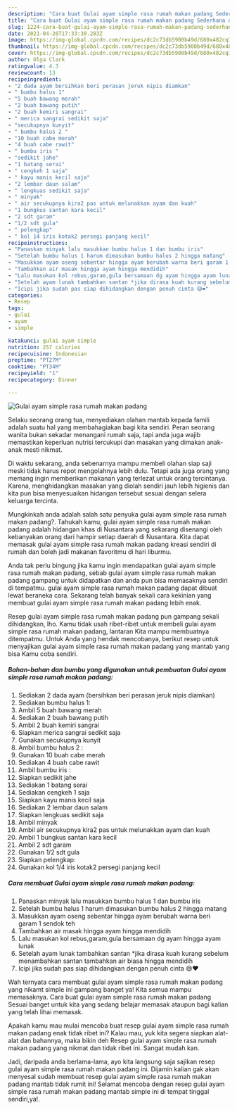 ```yaml
---
description: "Cara buat Gulai ayam simple rasa rumah makan padang Sederhana dan Mudah Dibuat"
title: "Cara buat Gulai ayam simple rasa rumah makan padang Sederhana dan Mudah Dibuat"
slug: 1224-cara-buat-gulai-ayam-simple-rasa-rumah-makan-padang-sederhana-dan-mudah-dibuat
date: 2021-04-26T17:33:30.283Z
image: https://img-global.cpcdn.com/recipes/dc2c73db5900b49d/680x482cq70/gulai-ayam-simple-rasa-rumah-makan-padang-foto-resep-utama.jpg
thumbnail: https://img-global.cpcdn.com/recipes/dc2c73db5900b49d/680x482cq70/gulai-ayam-simple-rasa-rumah-makan-padang-foto-resep-utama.jpg
cover: https://img-global.cpcdn.com/recipes/dc2c73db5900b49d/680x482cq70/gulai-ayam-simple-rasa-rumah-makan-padang-foto-resep-utama.jpg
author: Olga Clark
ratingvalue: 4.3
reviewcount: 13
recipeingredient:
- "2 dada ayam bersihkan beri perasan jeruk nipis diamkan"
- " bumbu halus 1"
- "5 buah bawang merah"
- "2 buah bawang putih"
- "2 buah kemiri sangrai"
- " merica sangrai sedikit saja"
- "secukupnya kunyit"
- " bumbu halus 2 "
- "10 buah cabe merah"
- "4 buah cabe rawit"
- " bumbu iris "
- "sedikit jahe"
- "1 batang serai"
- " cengkeh 1 saja"
- " kayu manis kecil saja"
- "2 lembar daun salam"
- " lengkuas sedikit saja"
- " minyak"
- " air secukupnya kira2 pas untuk melunakkan ayam dan kuah"
- "1 bungkus santan kara kecil"
- "2 sdt garam"
- "1/2 sdt gula"
- " pelengkap"
- " kol 14 iris kotak2 persegi panjang kecil"
recipeinstructions:
- "Panaskan minyak lalu masukkan bumbu halus 1 dan bumbu iris"
- "Setelah bumbu halus 1 harum dimasukan bumbu halus 2 hingga matang"
- "Masukkan ayam oseng sebentar hingga ayam berubah warna beri garam 1 sendok teh"
- "Tambahkan air masak hingga ayam hingga mendidih"
- "Lalu masukan kol rebus,garam,gula bersamaan dg ayam hingga ayam lunak"
- "Setelah ayam lunak tambahkan santan *jika dirasa kuah kurang sebelum menambahkan santan tambahkan air biasa hingga mendidih"
- "Icipi jika sudah pas siap dihidangkan dengan penuh cinta 😅❤"
categories:
- Resep
tags:
- gulai
- ayam
- simple

katakunci: gulai ayam simple 
nutrition: 257 calories
recipecuisine: Indonesian
preptime: "PT27M"
cooktime: "PT34M"
recipeyield: "1"
recipecategory: Dinner

---
```



![Gulai ayam simple rasa rumah makan padang](https://img-global.cpcdn.com/recipes/dc2c73db5900b49d/680x482cq70/gulai-ayam-simple-rasa-rumah-makan-padang-foto-resep-utama.jpg)

Selaku seorang orang tua, menyediakan olahan mantab kepada famili adalah suatu hal yang membahagiakan bagi kita sendiri. Peran seorang  wanita bukan sekadar menangani rumah saja, tapi anda juga wajib memastikan keperluan nutrisi tercukupi dan masakan yang dimakan anak-anak mesti nikmat.

Di waktu  sekarang, anda sebenarnya mampu membeli olahan siap saji meski tidak harus repot mengolahnya lebih dulu. Tetapi ada juga orang yang memang ingin memberikan makanan yang terlezat untuk orang tercintanya. Karena, menghidangkan masakan yang diolah sendiri jauh lebih higienis dan kita pun bisa menyesuaikan hidangan tersebut sesuai dengan selera keluarga tercinta. 



Mungkinkah anda adalah salah satu penyuka gulai ayam simple rasa rumah makan padang?. Tahukah kamu, gulai ayam simple rasa rumah makan padang adalah hidangan khas di Nusantara yang sekarang disenangi oleh kebanyakan orang dari hampir setiap daerah di Nusantara. Kita dapat memasak gulai ayam simple rasa rumah makan padang kreasi sendiri di rumah dan boleh jadi makanan favoritmu di hari liburmu.

Anda tak perlu bingung jika kamu ingin mendapatkan gulai ayam simple rasa rumah makan padang, sebab gulai ayam simple rasa rumah makan padang gampang untuk didapatkan dan anda pun bisa memasaknya sendiri di tempatmu. gulai ayam simple rasa rumah makan padang dapat dibuat lewat beraneka cara. Sekarang telah banyak sekali cara kekinian yang membuat gulai ayam simple rasa rumah makan padang lebih enak.

Resep gulai ayam simple rasa rumah makan padang pun gampang sekali dihidangkan, lho. Kamu tidak usah ribet-ribet untuk membeli gulai ayam simple rasa rumah makan padang, lantaran Kita mampu membuatnya ditempatmu. Untuk Anda yang hendak mencobanya, berikut resep untuk menyajikan gulai ayam simple rasa rumah makan padang yang mantab yang bisa Kamu coba sendiri.

<!--inarticleads1-->

##### Bahan-bahan dan bumbu yang digunakan untuk pembuatan Gulai ayam simple rasa rumah makan padang:

1. Sediakan 2 dada ayam (bersihkan beri perasan jeruk nipis diamkan)
1. Sediakan  bumbu halus 1:
1. Ambil 5 buah bawang merah
1. Sediakan 2 buah bawang putih
1. Ambil 2 buah kemiri sangrai
1. Siapkan  merica sangrai sedikit saja
1. Gunakan secukupnya kunyit
1. Ambil  bumbu halus 2 :
1. Gunakan 10 buah cabe merah
1. Sediakan 4 buah cabe rawit
1. Ambil  bumbu iris :
1. Siapkan sedikit jahe
1. Sediakan 1 batang serai
1. Sediakan  cengkeh 1 saja
1. Siapkan  kayu manis kecil saja
1. Sediakan 2 lembar daun salam
1. Siapkan  lengkuas sedikit saja
1. Ambil  minyak
1. Ambil  air secukupnya kira2 pas untuk melunakkan ayam dan kuah
1. Ambil 1 bungkus santan kara kecil
1. Ambil 2 sdt garam
1. Gunakan 1/2 sdt gula
1. Siapkan  pelengkap:
1. Gunakan  kol 1/4 iris kotak2 persegi panjang kecil




<!--inarticleads2-->

##### Cara membuat Gulai ayam simple rasa rumah makan padang:

1. Panaskan minyak lalu masukkan bumbu halus 1 dan bumbu iris
1. Setelah bumbu halus 1 harum dimasukan bumbu halus 2 hingga matang
1. Masukkan ayam oseng sebentar hingga ayam berubah warna beri garam 1 sendok teh
1. Tambahkan air masak hingga ayam hingga mendidih
1. Lalu masukan kol rebus,garam,gula bersamaan dg ayam hingga ayam lunak
1. Setelah ayam lunak tambahkan santan *jika dirasa kuah kurang sebelum menambahkan santan tambahkan air biasa hingga mendidih
1. Icipi jika sudah pas siap dihidangkan dengan penuh cinta 😅❤




Wah ternyata cara membuat gulai ayam simple rasa rumah makan padang yang nikamt simple ini gampang banget ya! Kita semua mampu memasaknya. Cara buat gulai ayam simple rasa rumah makan padang Sesuai banget untuk kita yang sedang belajar memasak ataupun bagi kalian yang telah lihai memasak.

Apakah kamu mau mulai mencoba buat resep gulai ayam simple rasa rumah makan padang enak tidak ribet ini? Kalau mau, yuk kita segera siapkan alat-alat dan bahannya, maka bikin deh Resep gulai ayam simple rasa rumah makan padang yang nikmat dan tidak ribet ini. Sangat mudah kan. 

Jadi, daripada anda berlama-lama, ayo kita langsung saja sajikan resep gulai ayam simple rasa rumah makan padang ini. Dijamin kalian gak akan menyesal sudah membuat resep gulai ayam simple rasa rumah makan padang mantab tidak rumit ini! Selamat mencoba dengan resep gulai ayam simple rasa rumah makan padang mantab simple ini di tempat tinggal sendiri,ya!.

